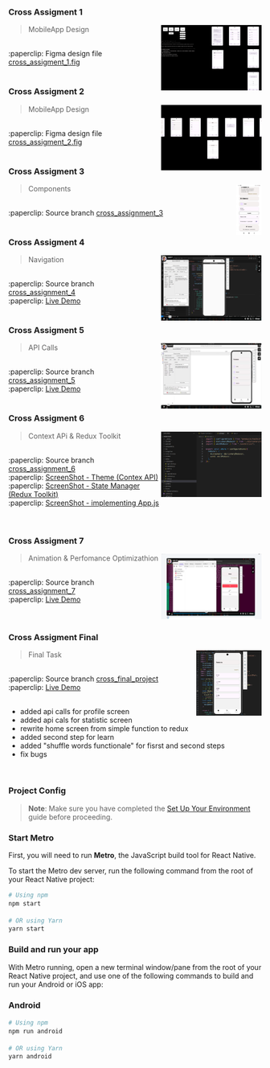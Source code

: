 ### Cross Assigment 1

> MobileApp Design
> <img src="./readme/cross_assignment_1/cross_assigment_1.png" width="200" height="130" align="right"/>
<br />
:paperclip: Figma design file <a href="./readme/cross_assignment_1/cross_assigment_1.fig">cross_assigment_1.fig</a>
<br />
<br />

### Cross Assigment 2

> MobileApp Design
> <img src="./readme/cross_assignment_2/cross_assignment_2.png" width="200" height="130" align="right"/>
<br />
:paperclip: Figma design file <a href="./readme/cross_assignment_2/cross_assigment_2.fig">cross_assigment_2.fig</a>
<br />
<br />

### Cross Assigment 3

> Components
> <img src="./readme/cross_assignment_3/cross_assignment_3.jpg" width="50" height="100" align="right"/>
<br />
:paperclip: Source branch <a href="https://github.com/PavloRohozhyn/MobileApp/tree/cross_assignment_3">cross_assignment_3</a>
<br />
<br />

### Cross Assigment 4

> Navigation
> <img src="./readme/cross_assignment_4/cross_assignment_4.png" width="200" height="130" align="right"/>
<br />
:paperclip: Source branch <a href="https://github.com/PavloRohozhyn/MobileApp/tree/cross_assignment_4">cross_assignment_4</a>
<br />
:paperclip: <a href="https://vimeo.com/1120356077">Live Demo</a>
<br />
<br />

### Cross Assigment 5

> API Calls
> <img src="./readme/cross_assignment_5/cross_assignment_5.png" width="200" height="130" align="right"/>
<br />
:paperclip: Source branch <a href="https://github.com/PavloRohozhyn/MobileApp/tree/cross_assignment_5">cross_assignment_5</a><br />
:paperclip: <a href="https://vimeo.com/1120356068">Live Demo</a>
<br />
<br />

### Cross Assigment 6

> Context APi & Redux Toolkit
> <img src="./readme/cross_assignment_6/main.png" width="200" height="130" align="right"/>
<br />
:paperclip: Source branch <a href="https://github.com/PavloRohozhyn/MobileApp/tree/cross_assignment_6">cross_assignment_6</a><br />
:paperclip: <a href="./readme/cross_assignment_6/theme.png">ScreenShot - Theme (Contex API)</a><br />
:paperclip: <a href="./readme/cross_assignment_6/redux.png">ScreenShot - State Manager (Redux Toolkit)</a><br />
:paperclip: <a href="./readme/cross_assignment_6/main.png">ScreenShot - implementing App.js</a><br />
<br />
<br />

### Cross Assigment 7

> Animation & Perfomance Optimizathion
> <img src="./readme/cross_assignment_7/main.png" width="200" height="130" align="right"/>
<br />
:paperclip: Source branch <a href="https://github.com/PavloRohozhyn/MobileApp/tree/cross_assignment_7">cross_assignment_7</a><br />
:paperclip: <a href="https://vimeo.com/1120810364">Live Demo</a></br />
</br />
</br />

### Cross Assigment Final

> Final Task
> <img src="./readme/cross_assignment_final/main.png" width="130" height="130" align="right"/>
<br />
:paperclip: Source branch <a href="https://github.com/PavloRohozhyn/MobileApp/tree/cross_final_project">cross_final_project</a><br />
:paperclip: <a href="https://vimeo.com/1121125212">Live Demo</a></br />
</br />
<ul>
 <li>added api calls for profile screen</li>
 <li>added api cals for statistic screen</li>
 <li>rewrite home screen from simple function to redux</li>
 <li>added second step for learn</li>
 <li>added "shuffle words functionale" for fisrst and second steps</li>
 <li>fix bugs</li>
</ul>
</br />


### Project Config

> **Note**: Make sure you have completed the [Set Up Your Environment](https://reactnative.dev/docs/set-up-your-environment) guide before proceeding.

### Start Metro

First, you will need to run **Metro**, the JavaScript build tool for React Native.

To start the Metro dev server, run the following command from the root of your React Native project:

```sh
# Using npm
npm start

# OR using Yarn
yarn start
```

### Build and run your app

With Metro running, open a new terminal window/pane from the root of your React Native project, and use one of the following commands to build and run your Android or iOS app:

### Android

```sh
# Using npm
npm run android

# OR using Yarn
yarn android
```

